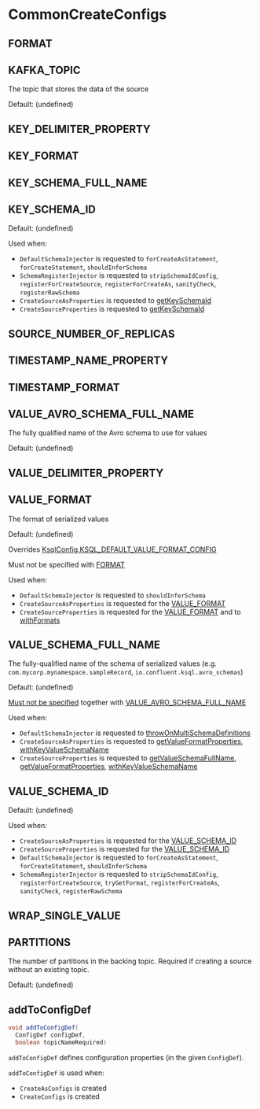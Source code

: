 # CommonCreateConfigs

## <span id="FORMAT_PROPERTY"><span id="FORMAT"> FORMAT

## <span id="KAFKA_TOPIC_NAME_PROPERTY"><span id="KAFKA_TOPIC"> KAFKA_TOPIC

The topic that stores the data of the source

Default: (undefined)

## <span id="KEY_DELIMITER_PROPERTY"> KEY_DELIMITER_PROPERTY

## <span id="KEY_FORMAT_PROPERTY"><span id="KEY_FORMAT"> KEY_FORMAT

## <span id="KEY_SCHEMA_FULL_NAME"> KEY_SCHEMA_FULL_NAME

## <span id="KEY_SCHEMA_ID"> KEY_SCHEMA_ID

Default: (undefined)

Used when:

* `DefaultSchemaInjector` is requested to `forCreateAsStatement`, `forCreateStatement`, `shouldInferSchema`
* `SchemaRegisterInjector` is requested to `stripSchemaIdConfig`, `registerForCreateSource`, `registerForCreateAs`, `sanityCheck`, `registerRawSchema`
* `CreateSourceAsProperties` is requested to [getKeySchemaId](CreateSourceAsProperties.md#getKeySchemaId)
* `CreateSourceProperties` is requested to [getKeySchemaId](CreateSourceProperties.md#getKeySchemaId)

## <span id="SOURCE_NUMBER_OF_REPLICAS"> SOURCE_NUMBER_OF_REPLICAS

## <span id="TIMESTAMP_NAME_PROPERTY"> TIMESTAMP_NAME_PROPERTY

## <span id="TIMESTAMP_FORMAT_PROPERTY"><span id="TIMESTAMP_FORMAT"> TIMESTAMP_FORMAT

## <span id="VALUE_AVRO_SCHEMA_FULL_NAME"> VALUE_AVRO_SCHEMA_FULL_NAME

The fully qualified name of the Avro schema to use for values

Default: (undefined)

## <span id="VALUE_DELIMITER_PROPERTY"> VALUE_DELIMITER_PROPERTY

## <span id="VALUE_FORMAT_PROPERTY"><span id="VALUE_FORMAT"> VALUE_FORMAT

The format of serialized values

Default: (undefined)

Overrides [KsqlConfig.KSQL_DEFAULT_VALUE_FORMAT_CONFIG](../KsqlConfig.md#KSQL_DEFAULT_VALUE_FORMAT_CONFIG)

Must not be specified with [FORMAT](#FORMAT)

Used when:

* `DefaultSchemaInjector` is requested to `shouldInferSchema`
* `CreateSourceAsProperties` is requested for the [VALUE_FORMAT](CreateSourceAsProperties.md#getValueFormat)
* `CreateSourceProperties` is requested for the [VALUE_FORMAT](CreateSourceProperties.md#getValueFormat) and to [withFormats](CreateSourceProperties.md#withFormats)

## <span id="VALUE_SCHEMA_FULL_NAME"> VALUE_SCHEMA_FULL_NAME

The fully-qualified name of the schema of serialized values (e.g. `com.mycorp.mynamespace.sampleRecord`, `io.confluent.ksql.avro_schemas`)

Default: (undefined)

[Must not be specified](#validateKeyValueFormats) together with [VALUE_AVRO_SCHEMA_FULL_NAME](#VALUE_AVRO_SCHEMA_FULL_NAME)

Used when:

* `DefaultSchemaInjector` is requested to [throwOnMultiSchemaDefinitions](../DefaultSchemaInjector.md#throwOnMultiSchemaDefinitions)
* `CreateSourceAsProperties` is requested to [getValueFormatProperties](CreateSourceAsProperties.md#getValueFormatProperties), [withKeyValueSchemaName](CreateSourceAsProperties.md#withKeyValueSchemaName)
* `CreateSourceProperties` is requested to [getValueSchemaFullName](CreateSourceProperties.md#getValueSchemaFullName), [getValueFormatProperties](CreateSourceProperties.md#getValueFormatProperties), [withKeyValueSchemaName](CreateSourceProperties.md#withKeyValueSchemaName)

## <span id="VALUE_SCHEMA_ID"> VALUE_SCHEMA_ID

Default: (undefined)

Used when:

* `CreateSourceAsProperties` is requested for the [VALUE_SCHEMA_ID](CreateSourceAsProperties.md#getValueSchemaId)
* `CreateSourceProperties` is requested for the [VALUE_SCHEMA_ID](CreateSourceProperties.md#getValueSchemaId)
* `DefaultSchemaInjector` is requested to `forCreateAsStatement`, `forCreateStatement`, `shouldInferSchema`
* `SchemaRegisterInjector` is requested to `stripSchemaIdConfig`, `registerForCreateSource`, `tryGetFormat`, `registerForCreateAs`, `sanityCheck`, `registerRawSchema`

## <span id="WRAP_SINGLE_VALUE"> WRAP_SINGLE_VALUE

## <span id="SOURCE_NUMBER_OF_PARTITIONS"><span id="PARTITIONS"> PARTITIONS

The number of partitions in the backing topic. Required if creating a source without an existing topic.

Default: (undefined)

## <span id="addToConfigDef"> addToConfigDef

```java
void addToConfigDef(
  ConfigDef configDef,
  boolean topicNameRequired)
```

`addToConfigDef` defines configuration properties (in the given `ConfigDef`).

`addToConfigDef` is used when:

* `CreateAsConfigs` is created
* `CreateConfigs` is created
